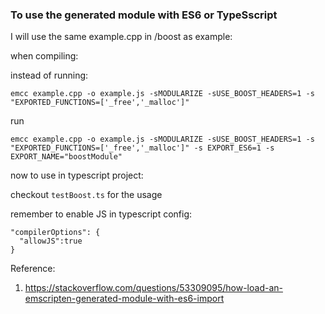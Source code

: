 ### To use the generated module with ES6 or TypeSscript 


I will use the same example.cpp in /boost as example:

when compiling:

instead of running:

```
emcc example.cpp -o example.js -sMODULARIZE -sUSE_BOOST_HEADERS=1 -s "EXPORTED_FUNCTIONS=['_free','_malloc']"
```

run
```
emcc example.cpp -o example.js -sMODULARIZE -sUSE_BOOST_HEADERS=1 -s "EXPORTED_FUNCTIONS=['_free','_malloc']" -s EXPORT_ES6=1 -s EXPORT_NAME="boostModule"
```

now to use in typescript project:

checkout `testBoost.ts` for the usage

remember to enable JS in typescript config:
```
"compilerOptions": {
  "allowJS":true
}
```

Reference:
1. https://stackoverflow.com/questions/53309095/how-load-an-emscripten-generated-module-with-es6-import